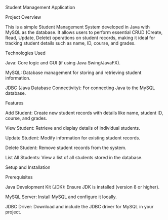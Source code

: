 Student Management Application

Project Overview

This is a simple Student Management System developed in Java with MySQL as the database. It allows users to perform essential CRUD (Create, Read, Update, Delete) operations on student records, making it ideal for tracking student details such as name, ID, course, and grades.

Technologies Used

Java: Core logic and GUI (if using Java Swing/JavaFX).

MySQL: Database management for storing and retrieving student information.

JDBC (Java Database Connectivity): For connecting Java to the MySQL database.

Features

Add Student: Create new student records with details like name, student ID, course, and grades.

View Student: Retrieve and display details of individual students.

Update Student: Modify information for existing student records.

Delete Student: Remove student records from the system.

List All Students: View a list of all students stored in the database.

Setup and Installation

Prerequisites

Java Development Kit (JDK): Ensure JDK is installed (version 8 or higher).

MySQL Server: Install MySQL and configure it locally.

JDBC Driver: Download and include the JDBC driver for MySQL in your project.
